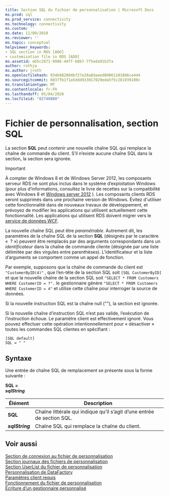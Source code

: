 ```yaml
---
title: Section SQL du fichier de personnalisation | Microsoft Docs
ms.prod: sql
ms.prod_service: connectivity
ms.technology: connectivity
ms.custom: ''
ms.date: 11/09/2018
ms.reviewer: ''
ms.topic: conceptual
helpviewer_keywords:
- SQL section in RDS [ADO]
- customization file in RDS [ADO]
ms.assetid: e65c2871-9986-44ff-b8b7-7f5eda91b3fa
author: rothja
ms.author: jroth
ms.openlocfilehash: 934b982004bf27e28a8daeed09061101886ce444
ms.sourcegitcommit: 6037fb1f1a5ddd933017029eda5f5c281939100c
ms.translationtype: MT
ms.contentlocale: fr-FR
ms.lasthandoff: 05/04/2020
ms.locfileid: "82749880"
---
```

# <a name="customization-file-sql-section"></a>Fichier de personnalisation, section SQL
La section **SQL** peut contenir une nouvelle chaîne SQL qui remplace la chaîne de commande du client. S’il n’existe aucune chaîne SQL dans la section, la section sera ignorée.  
  
> [!IMPORTANT]
>  À compter de Windows 8 et de Windows Server 2012, les composants serveur RDS ne sont plus inclus dans le système d’exploitation Windows (pour plus d’informations, consultez le livre de recettes sur la compatibilité avec Windows 8 et [Windows server 2012](https://www.microsoft.com/download/details.aspx?id=27416) ). Les composants clients RDS seront supprimés dans une prochaine version de Windows. Évitez d'utiliser cette fonctionnalité dans de nouveaux travaux de développement, et prévoyez de modifier les applications qui utilisent actuellement cette fonctionnalité. Les applications qui utilisent RDS doivent migrer vers le [service de données WCF](https://go.microsoft.com/fwlink/?LinkId=199565).  
  
 La nouvelle chaîne SQL peut être *paramétrable*. Autrement dit, les paramètres de la chaîne SQL de la section **SQL** (désignés par le caractère «  ? ») peuvent être remplacés par des arguments correspondants dans un *identificateur* dans la chaîne de commande cliente (désignée par une liste délimitée par des virgules entre parenthèses). L’identificateur et la liste d’arguments se comportent comme un appel de fonction.  
  
 Par exemple, supposons que la chaîne de commande du client est `"CustomerByID(4)"` , que l’en-tête de la section SQL soit `[SQL CustomerByID]` et que la nouvelle chaîne de la section SQL soit `"SELECT * FROM Customers WHERE CustomerID = ?".` le gestionnaire génère `"SELECT * FROM Customers WHERE CustomerID = 4"` et utilise cette chaîne pour interroger la source de données.  
  
 Si la nouvelle instruction SQL est la chaîne null (""), la section est ignorée.  
  
 Si la nouvelle chaîne d’instruction SQL n’est pas valide, l’exécution de l’instruction échoue. Le paramètre client est effectivement ignoré. Vous pouvez effectuer cette opération intentionnellement pour « désactiver » toutes les commandes SQL clientes en spécifiant :  
  
```console
[SQL default]   
SQL = " "  
```  
  
## <a name="syntax"></a>Syntaxe  
 Une entrée de chaîne SQL de remplacement se présente sous la forme suivante :  
  
 **SQL =**   
 ***sqlString***  
  
|Élément|Description|  
|----------|-----------------|  
|**SQL**|Chaîne littérale qui indique qu’il s’agit d’une entrée de section SQL.|  
|***sqlString***|Chaîne SQL qui remplace la chaîne du client.|  
  
## <a name="see-also"></a>Voir aussi  
 [Section de connexion au fichier de personnalisation](../../../ado/guide/remote-data-service/customization-file-connect-section.md)   
 [Section journaux des fichiers de personnalisation](../../../ado/guide/remote-data-service/customization-file-logs-section.md)   
 [Section UserList du fichier de personnalisation](../../../ado/guide/remote-data-service/customization-file-userlist-section.md)   
 [Personnalisation de DataFactory](../../../ado/guide/remote-data-service/datafactory-customization.md)   
 [Paramètres client requis](../../../ado/guide/remote-data-service/required-client-settings.md)   
 [Fonctionnement du fichier de personnalisation](../../../ado/guide/remote-data-service/understanding-the-customization-file.md)   
 [Écriture d’un gestionnaire personnalisé](../../../ado/guide/remote-data-service/writing-your-own-customized-handler.md)


